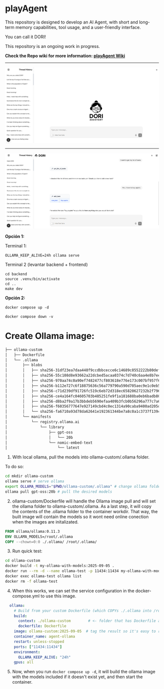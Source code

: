 # playAgent

This repository is designed to develop an AI Agent, with short and long-term memory capabilities, tool usage, and a user-friendly interface. 

You can call it DORI!

This repository is an ongoing work in progress.

**Check the Repo wiki for more information: [playAgent Wiki](https://github.com/iriacardiel/playAgent/wiki)**

---

![alt text](media/DORI_Home.png)

---

![alt text](media/DORI_Chat.png)

**Opción 1:**

Terminal 1:

```
OLLAMA_KEEP_ALIVE=24h ollama serve
```


Terminal 2 (levantar backend + frontend)

```
cd backend
source .venv/bin/activate
cd ..
make dev
```

**Opción 2:**

```
docker compose up -d
```

```
docker compose down -v
```


# Create Ollama image:


```bash
├── ollama-custom
│   ├── Dockerfile
│   └── .ollama
│       ├── blobs
│       │   ├── sha256-31df23ea7daa448f9ccdbbcecce6c14689c8552222b80defd3830707c0139d4f
│       │   ├── sha256-55c108d8e93662a22dcbed5acaa0374c7d740c6aa4e8b7eee7ae77ed7dc72a25
│       │   ├── sha256-970aa74c0a90ef7482477cf803618e776e173c007bf957f635f1015bfcfef0e6
│       │   ├── sha256-b112e727c6f18875636c56a779790a590d705aec9e1c0eb5a97d51fc2a778583
│       │   ├── sha256-c71d239df91726fc519c6eb72d318ec65820627232b2f796219e87dcf35d0ab4
│       │   ├── sha256-ce4a164fc04605703b485251fe9f1a181688ba0eb6badb80cc6335c0de17ca0d
│       │   ├── sha256-d8ba2f9a17b3bbdeb5690efaa409b3fcb0b56296a777c7a69c78aa33bbddf182
│       │   ├── sha256-f60356777647e927149cbd4c0ec1314a90caba9400ad205ddc4ce47ed001c2d6
│       │   └── sha256-fa6710a93d78da62641e192361344be7a8c0a1c3737f139cf89f20ce1626b99c
│       └── manifests
│           └── registry.ollama.ai
│               └── library
│                   ├── gpt-oss
│                   │   └── 20b
│                   └── nomic-embed-text
│                       └── latest
```

1. With local ollama, pull the models into ollama-custom/.ollama folder.

To do so:
```bash
cd mkdir ollama-custom
ollama serve # serve ollama
export OLLAMA_MODELS="$PWD/ollama-custom/.ollama" # change ollama folder temporally
ollama pull gpt-oss:20b # pull the desired models
```

2. ollama-custom/Dockerfile will handle the Ollama image pull and will set the ollama folder to ollama-custom/.ollama. As a last step, it will copy the contents of the .ollama folder to the container workdir. That way, the built image will contain the models so it wont need online conection when the images are initalizated.


```Dockerfile
FROM ollama/ollama:0.11.3
ENV OLLAMA_MODELS=/root/.ollama
COPY --chown=0:0 ./.ollama/ /root/.ollama/
```

3. Run quick test:

```bash
cd ollama-custom
docker build -t my-ollama-with-models:2025-09-05 .
docker run --rm -d --name ollama-test -p 11434:11434 my-ollama-with-models:2025-09-05
docker exec ollama-test ollama list
docker rm -f ollama-test
```

4. When this works, we can set the service configuration in the docker-compose.yml to use this image.

```yaml
  ollama:
    # Build from your custom Dockerfile (which COPYs ./.ollama into /root/.ollama)
    build:
      context: ./ollama-custom        # <- folder that has Dockerfile and .ollama/
      dockerfile: Dockerfile
    image: ollama-custom:2025-09-05  # tag the result so it's easy to reference/save
    container_name: agent-ollama
    restart: unless-stopped
    ports: ["11434:11434"]
    environment:
      OLLAMA_KEEP_ALIVE: "24h"
    gpus: all
```

5. Now, when you run `docker compose up -d`, it will build the ollama image with the models included if it doesn't exist yet, and then start the container.

